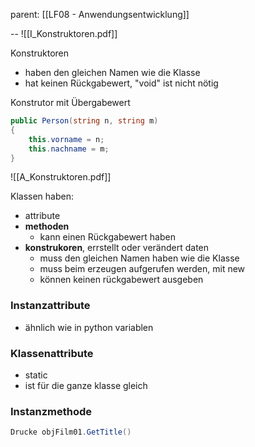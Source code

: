 parent: [[LF08 - Anwendungsentwicklung]]

--
![[I_Konstruktoren.pdf]]

Konstruktoren
- haben den gleichen Namen wie die Klasse
- hat keinen Rückgabewert, "void" ist nicht nötig

Konstrutor mit Übergabewert
```c#
public Person(string n, string m) 
{
	this.vorname = n;
	this.nachname = m;
}
```

![[A_Konstruktoren.pdf]]

Klassen haben:
- attribute 
- **methoden**
	- kann einen Rückgabewert haben
- **konstrukoren**, errstellt oder verändert daten
	- muss den gleichen Namen haben wie die Klasse
	- muss beim erzeugen aufgerufen werden, mit new
	- können keinen rückgabewert ausgeben

### Instanzattribute
- ähnlich wie in python variablen

### Klassenattribute
- static
- ist für die ganze klasse gleich

### Instanzmethode
```c#
Drucke objFilm01.GetTitle()
```